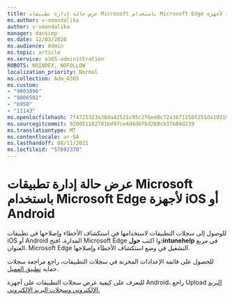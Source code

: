 ```yaml
---
title: عرض حالة إدارة تطبيقات Microsoft باستخدام Microsoft Edge لأجهزة iOS أو Android
ms.author: v-smandalika
author: v-smandalika
manager: dansimp
ms.date: 12/03/2020
ms.audience: Admin
ms.topic: article
ms.service: o365-administration
ROBOTS: NOINDEX, NOFOLLOW
localization_priority: Normal
ms.collection: Adm_O365
ms.custom:
- "9003896"
- "9006502"
- "6950"
- "11143"
ms.openlocfilehash: 7f4725323a30da42521c95c2f6ee8c72a1671150f251da193199d140f17beb66
ms.sourcegitcommit: 920051182781bd97ce4d4d6fbd268cb37b84d239
ms.translationtype: MT
ms.contentlocale: ar-SA
ms.lasthandoff: 08/11/2021
ms.locfileid: "57892370"
---
```

# <a name="view-the-management-status-of-microsoft-apps-by-using-microsoft-edge-for-ios-or-android-devices"></a>عرض حالة إدارة تطبيقات Microsoft باستخدام Microsoft Edge لأجهزة iOS أو Android

للوصول إلى سجلات التطبيقات لاستخدامها في استكشاف الأخطاء وإصلاحها في تطبيقات iOS أو Android المدارة، افتح Microsoft Edge وا اكتب **حول:intunehelp** في مربع العنوان. Microsoft Edge التشغيل في وضع استكشاف الأخطاء وإصلاحها.

للحصول على قائمة الإعدادات المخزنة في سجلات التطبيقات، راجع مراجعة سجلات حماية [تطبيق العميل](https://docs.microsoft.com/mem/intune/apps/app-protection-policy-settings-log).

للتعرف على كيفية عرض سجلات التطبيقات على أجهزة Android، راجع Upload [البريد الإلكتروني وسجلات البريد الإلكتروني.](https://docs.microsoft.com/mem/intune/user-help/send-logs-to-your-it-admin-by-email-android)